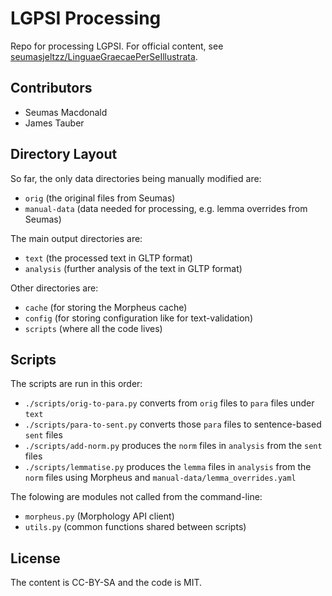 # LGPSI Processing

Repo for processing LGPSI. For official content, see [seumasjeltzz/LinguaeGraecaePerSeIllustrata](https://github.com/seumasjeltzz/LinguaeGraecaePerSeIllustrata).

## Contributors

* Seumas Macdonald
* James Tauber

## Directory Layout

So far, the only data directories being manually modified are:

* `orig` (the original files from Seumas)
* `manual-data` (data needed for processing, e.g. lemma overrides from Seumas)

The main output directories are:

* `text` (the processed text in GLTP format)
* `analysis` (further analysis of the text in GLTP format)

Other directories are:

* `cache` (for storing the Morpheus cache)
* `config` (for storing configuration like for text-validation)
* `scripts` (where all the code lives)

## Scripts

The scripts are run in this order:

* `./scripts/orig-to-para.py` converts from `orig` files to `para` files under `text`
* `./scripts/para-to-sent.py` converts those `para` files to sentence-based `sent` files
* `./scripts/add-norm.py` produces the `norm` files in `analysis` from the `sent` files
* `./scripts/lemmatise.py` produces the `lemma` files in `analysis` from the `norm` files using Morpheus and `manual-data/lemma_overrides.yaml`

The folowing are modules not called from the command-line:

* `morpheus.py` (Morphology API client)
* `utils.py` (common functions shared between scripts)

## License

The content is CC-BY-SA and the code is MIT.
